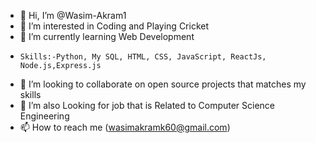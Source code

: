 - 👋 Hi, I’m @Wasim-Akram1
- 👀 I’m interested in Coding and Playing Cricket  
- 🌱 I’m currently learning Web Development 
-     Skills:-Python, My SQL, HTML, CSS, JavaScript, ReactJs, Node.js,Express.js
- 💞️ I’m looking to collaborate on open source projects that matches my skills
- 💞️ I’m also Looking for job that is Related to Computer Science Engineering   
- 📫 How to reach me (wasimakramk60@gmail.com)

<!---
Wasim-Akram1/Wasim-Akram1 is a ✨ special ✨ repository because its `README.md` (this file) appears on your GitHub profile.
You can click the Preview link to take a look at your changes.
--->
